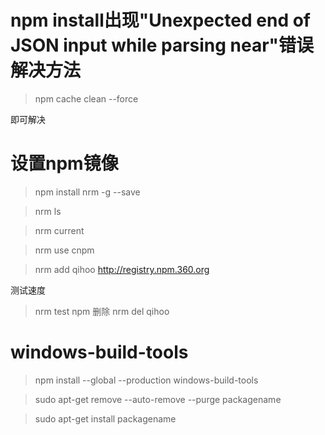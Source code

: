 # npm install出现"Unexpected end of JSON input while parsing near"错误解决方法

> npm cache clean --force

即可解决

# 设置npm镜像

> npm install nrm -g --save

> nrm ls

> nrm current

> nrm use cnpm

> nrm add qihoo http://registry.npm.360.org

测试速度
> nrm test npm
删除
> nrm del qihoo

# windows-build-tools
> npm install --global --production windows-build-tools

> sudo apt-get remove --auto-remove --purge packagename

> sudo apt-get install packagename

